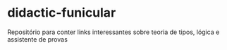 # didactic-funicular
Repositório para conter links interessantes sobre teoria de tipos, lógica e assistente de provas
